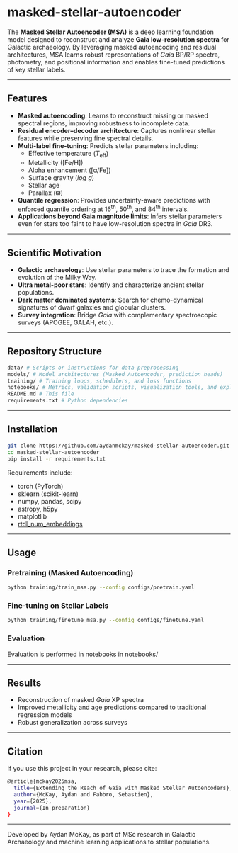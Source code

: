 # masked-stellar-autoencoder

The **Masked Stellar Autoencoder (MSA)** is a deep learning foundation model designed to reconstruct and analyze **Gaia low-resolution spectra** for Galactic archaeology. By leveraging masked autoencoding and residual architectures, MSA learns robust representations of *Gaia* BP/RP spectra, photometry, and positional information and enables fine-tuned predictions of key stellar labels.

---

## Features

- **Masked autoencoding**: Learns to reconstruct missing or masked spectral regions, improving robustness to incomplete data.  
- **Residual encoder–decoder architecture**: Captures nonlinear stellar features while preserving fine spectral details.  
- **Multi-label fine-tuning**: Predicts stellar parameters including:  
  - Effective temperature (*T*<sub>eff</sub>)  
  - Metallicity ([Fe/H])  
  - Alpha enhancement ([α/Fe])  
  - Surface gravity (*log g*)  
  - Stellar age
  - Parallax ($\varpi$)  
- **Quantile regression**: Provides uncertainty-aware predictions with enforced quantile ordering at 16<sup>th</sup>, 50<sup>th</sup>, and 84<sup>th</sup> intervals.  
- **Applications beyond Gaia magnitude limits**: Infers stellar parameters even for stars too faint to have low-resolution spectra in *Gaia* DR3.  

---

## Scientific Motivation

- **Galactic archaeology**: Use stellar parameters to trace the formation and evolution of the Milky Way.  
- **Ultra metal-poor stars**: Identify and characterize ancient stellar populations.  
- **Dark matter dominated systems**: Search for chemo-dynamical signatures of dwarf galaxies and globular clusters.  
- **Survey integration**: Bridge *Gaia* with complementary spectroscopic surveys (APOGEE, GALAH, etc.).  

---

## Repository Structure

```bash
data/ # Scripts or instructions for data preprocessing
models/ # Model architectures (Masked Autoencoder, prediction heads)
training/ # Training loops, schedulers, and loss functions
notebooks/ # Metrics, validation scripts, visualization tools, and exploratory analysis
README.md # This file
requirements.txt # Python dependencies
```

---

## Installation

```bash
git clone https://github.com/aydanmckay/masked-stellar-autoencoder.git
cd masked-stellar-autoencoder
pip install -r requirements.txt
```

Requirements include:
* torch (PyTorch)
* sklearn (scikit-learn)
* numpy, pandas, scipy
* astropy, h5py
* matplotlib
* [rtdl_num_embeddings](https://github.com/yandex-research/rtdl-num-embeddings)

---

## Usage

### Pretraining (Masked Autoencoding)
```bash
python training/train_msa.py --config configs/pretrain.yaml
```
### Fine-tuning on Stellar Labels
```bash
python training/finetune_msa.py --config configs/finetune.yaml
```
### Evaluation

Evaluation is performed in notebooks in notebooks/

---

## Results

* Reconstruction of masked *Gaia* XP spectra
* Improved metallicity and age predictions compared to traditional regression models
* Robust generalization across surveys

---

## Citation
If you use this project in your research, please cite:
```bash
@article{mckay2025msa,
  title={Extending the Reach of Gaia with Masked Stellar Autoencoders},
  author={McKay, Aydan and Fabbro, Sebastien},
  year={2025},
  journal={In preparation}
}
```

---

Developed by Aydan McKay, as part of MSc research in Galactic Archaeology and machine learning applications to stellar populations.

